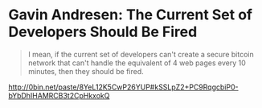 # Gavin Andresen: The Current Set of Developers Should Be Fired

> I mean, if the current set of developers can't create a secure bitcoin network that can't handle the equivalent of 4 web pages every 10 minutes, then they should be fired.

http://0bin.net/paste/8YeL12K5CwP26YUP#kSSLpZ2+PC9RqgcbiP0-bYbDhIHAMRCB3t2CpHkxokQ
